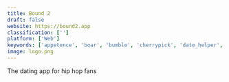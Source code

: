 ```yaml
---
title: Bound 2
draft: false 
website: https://bound2.app
classification: ['']
platform: ['Web']
keywords: ['appetence', 'boar', 'bumble', 'cherrypick', 'date_helper', 'datezr', 'dating_framework', 'double', 'hater', 'luck', 'locanto', 'lumen', 'lumyer', 'meetwo', 'neqtr', 'oh_boy_/_oh_girl', 'pheramor', 'pure', 'purecss', 'signifyd', 'tastemates', 'tinder']
image: logo.png
---
```

The dating app for hip hop fans